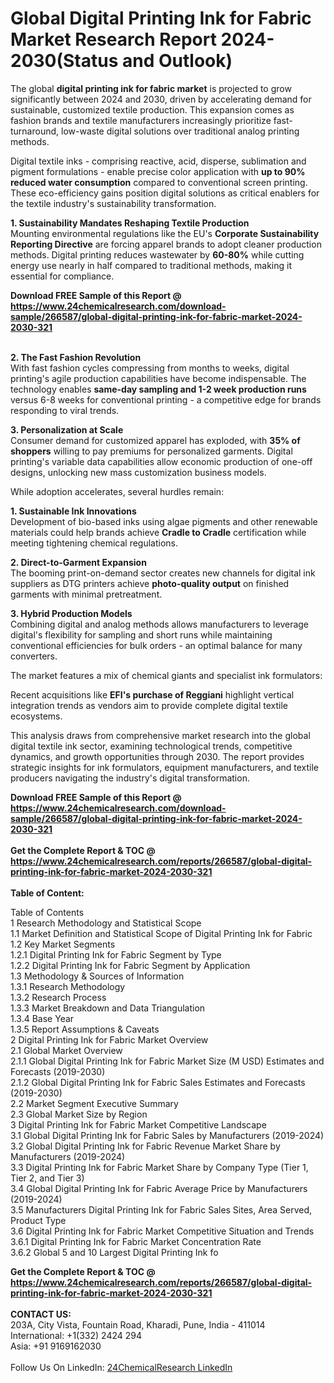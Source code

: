 <h1>Global Digital Printing Ink for Fabric Market Research Report 2024-2030(Status and Outlook)</h1><p>The global <strong>digital printing ink for fabric market</strong> is projected to grow significantly between 2024 and 2030, driven by accelerating demand for sustainable, customized textile production. This expansion comes as fashion brands and textile manufacturers increasingly prioritize fast-turnaround, low-waste digital solutions over traditional analog printing methods.</p><p>Digital textile inks - comprising reactive, acid, disperse, sublimation and pigment formulations - enable precise color application with <strong>up to 90% reduced water consumption</strong> compared to conventional screen printing. These eco-efficiency gains position digital solutions as critical enablers for the textile industry's sustainability transformation.</p><p><strong>1. Sustainability Mandates Reshaping Textile Production</strong><br>
Mounting environmental regulations like the EU's <strong>Corporate Sustainability Reporting Directive</strong> are forcing apparel brands to adopt cleaner production methods. Digital printing reduces wastewater by <strong>60-80%</strong> while cutting energy use nearly in half compared to traditional methods, making it essential for compliance.</p><div><b>Download FREE Sample of this Report @ 
            <a href="https://www.24chemicalresearch.com/download-sample/266587/global-digital-printing-ink-for-fabric-market-2024-2030-321">
            https://www.24chemicalresearch.com/download-sample/266587/global-digital-printing-ink-for-fabric-market-2024-2030-321</a></b></div><br><p><strong>2. The Fast Fashion Revolution</strong><br>
With fast fashion cycles compressing from months to weeks, digital printing's agile production capabilities have become indispensable. The technology enables <strong>same-day sampling and 1-2 week production runs</strong> versus 6-8 weeks for conventional printing - a competitive edge for brands responding to viral trends.</p><p><strong>3. Personalization at Scale</strong><br>
Consumer demand for customized apparel has exploded, with <strong>35% of shoppers</strong> willing to pay premiums for personalized garments. Digital printing's variable data capabilities allow economic production of one-off designs, unlocking new mass customization business models.</p><p>While adoption accelerates, several hurdles remain:</p><p><strong>1. Sustainable Ink Innovations</strong><br>
Development of bio-based inks using algae pigments and other renewable materials could help brands achieve <strong>Cradle to Cradle</strong> certification while meeting tightening chemical regulations.</p><p><strong>2. Direct-to-Garment Expansion</strong><br>
The booming print-on-demand sector creates new channels for digital ink suppliers as DTG printers achieve <strong>photo-quality output</strong> on finished garments with minimal pretreatment.</p><p><strong>3. Hybrid Production Models</strong><br>
Combining digital and analog methods allows manufacturers to leverage digital's flexibility for sampling and short runs while maintaining conventional efficiencies for bulk orders - an optimal balance for many converters.</p><p>The market features a mix of chemical giants and specialist ink formulators:</p><p>Recent acquisitions like <strong>EFI's purchase of Reggiani</strong> highlight vertical integration trends as vendors aim to provide complete digital textile ecosystems.</p><p>This analysis draws from comprehensive market research into the global digital textile ink sector, examining technological trends, competitive dynamics, and growth opportunities through 2030. The report provides strategic insights for ink formulators, equipment manufacturers, and textile producers navigating the industry's digital transformation.</p><div><b>Download FREE Sample of this Report @ 
            <a href="https://www.24chemicalresearch.com/download-sample/266587/global-digital-printing-ink-for-fabric-market-2024-2030-321">
            https://www.24chemicalresearch.com/download-sample/266587/global-digital-printing-ink-for-fabric-market-2024-2030-321</a></b></div><br><div><b>Get the Complete Report & TOC @ 
            <a href="https://www.24chemicalresearch.com/reports/266587/global-digital-printing-ink-for-fabric-market-2024-2030-321">
            https://www.24chemicalresearch.com/reports/266587/global-digital-printing-ink-for-fabric-market-2024-2030-321</a></b></div><br>
            <b>Table of Content:</b><p>Table of Contents<br />
1 Research Methodology and Statistical Scope<br />
1.1 Market Definition and Statistical Scope of Digital Printing Ink for Fabric<br />
1.2 Key Market Segments<br />
1.2.1 Digital Printing Ink for Fabric Segment by Type<br />
1.2.2 Digital Printing Ink for Fabric Segment by Application<br />
1.3 Methodology & Sources of Information<br />
1.3.1 Research Methodology<br />
1.3.2 Research Process<br />
1.3.3 Market Breakdown and Data Triangulation<br />
1.3.4 Base Year<br />
1.3.5 Report Assumptions & Caveats<br />
2 Digital Printing Ink for Fabric Market Overview<br />
2.1 Global Market Overview<br />
2.1.1 Global Digital Printing Ink for Fabric Market Size (M USD) Estimates and Forecasts (2019-2030)<br />
2.1.2 Global Digital Printing Ink for Fabric Sales Estimates and Forecasts (2019-2030)<br />
2.2 Market Segment Executive Summary<br />
2.3 Global Market Size by Region<br />
3 Digital Printing Ink for Fabric Market Competitive Landscape<br />
3.1 Global Digital Printing Ink for Fabric Sales by Manufacturers (2019-2024)<br />
3.2 Global Digital Printing Ink for Fabric Revenue Market Share by Manufacturers (2019-2024)<br />
3.3 Digital Printing Ink for Fabric Market Share by Company Type (Tier 1, Tier 2, and Tier 3)<br />
3.4 Global Digital Printing Ink for Fabric Average Price by Manufacturers (2019-2024)<br />
3.5 Manufacturers Digital Printing Ink for Fabric Sales Sites, Area Served, Product Type<br />
3.6 Digital Printing Ink for Fabric Market Competitive Situation and Trends<br />
3.6.1 Digital Printing Ink for Fabric Market Concentration Rate<br />
3.6.2 Global 5 and 10 Largest Digital Printing Ink fo</p><div><b>Get the Complete Report & TOC @ 
            <a href="https://www.24chemicalresearch.com/reports/266587/global-digital-printing-ink-for-fabric-market-2024-2030-321">
            https://www.24chemicalresearch.com/reports/266587/global-digital-printing-ink-for-fabric-market-2024-2030-321</a></b></div><br><b>CONTACT US:</b><br>
            203A, City Vista, Fountain Road, Kharadi, Pune, India - 411014<br>
            International: +1(332) 2424 294<br>
            Asia: +91 9169162030 <br><br>
            Follow Us On LinkedIn: <a href="https://www.linkedin.com/company/24chemicalresearch/">24ChemicalResearch LinkedIn</a>